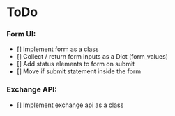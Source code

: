 # ToDo

### Form UI:

- [] Implement form as a class
- [] Collect / return form inputs as a Dict (form_values)
- [] Add status elements to form on submit
- [] Move if submit statement inside the form

### Exchange API:

- [] Implement exchange api as a class
